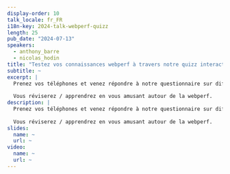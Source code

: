 ```yaml
---
display-order: 10
talk_locale: fr_FR
i18n-key: 2024-talk-webperf-quizz
length: 25
pub_date: "2024-07-13"
speakers:
  - anthony_barre
  - nicolas_hodin
title: "Testez vos connaissances webperf à travers notre quizz interactif !"
subtitle: ~
excerpt: |
  Prenez vos téléphones et venez répondre à notre questionnaire sur différentes problématiques : réseau, protocole HTTP, API navigateur, optimisation des images, métriques webperf...
  
  Vous réviserez / apprendrez en vous amusant autour de la webperf. 
description: |
  Prenez vos téléphones et venez répondre à notre questionnaire sur différentes problématiques : réseau, protocole HTTP, API navigateur, optimisation des images, métriques webperf...
  
  Vous réviserez / apprendrez en vous amusant autour de la webperf. 
slides:
  name: ~
  url: ~
video:
  name: ~
  url: ~
---
```

